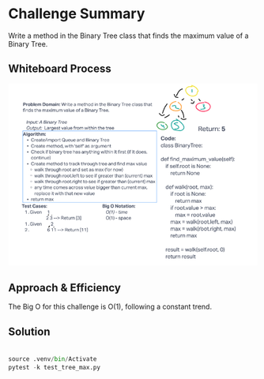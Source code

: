 # Challenge Summary

Write a method in the Binary Tree class that finds the maximum value of a Binary Tree.

## Whiteboard Process
![Whiteboard: Class 17](class17Whiteboard.png)

## Approach & Efficiency

The Big O for this challenge is O(1), following a constant trend.

## Solution

```python

source .venv/bin/Activate
pytest -k test_tree_max.py

```
